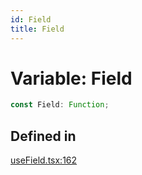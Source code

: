 ```yaml
---
id: Field
title: Field
---
```


# Variable: Field

```ts
const Field: Function;
```

## Defined in

[useField.tsx:162](https://github.com/TanStack/form/blob/main/packages/vue-form/src/useField.tsx#L162)

